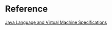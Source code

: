 # Reference

[Java Language and Virtual Machine Specifications](https://docs.oracle.com/javase/specs/index.html)
